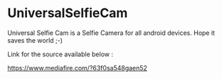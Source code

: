 # UniversalSelfieCam
Universal Selfie Cam is a Selfie Camera for all android devices. Hope it saves the world ;-)

Link for the source available below :

https://www.mediafire.com/?63f0sa548gaen52

